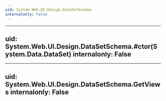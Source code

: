 ```yaml
---
uid: System.Web.UI.Design.DataSetSchema
internalonly: False
---
```


---
uid: System.Web.UI.Design.DataSetSchema.#ctor(System.Data.DataSet)
internalonly: False
---

---
uid: System.Web.UI.Design.DataSetSchema.GetViews
internalonly: False
---
